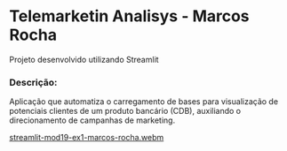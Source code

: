 # Telemarketin Analisys - Marcos Rocha

Projeto desenvolvido utilizando Streamlit

### Descrição: 
Aplicação que automatiza o carregamento de bases para visualização de potenciais clientes de um produto bancário (CDB), auxiliando o direcionamento de campanhas de marketing.



[streamlit-mod19-ex1-marcos-rocha.webm](https://github.com/user-attachments/assets/d1786a2c-f9ce-4d0d-a0e4-151311b3bc68)

